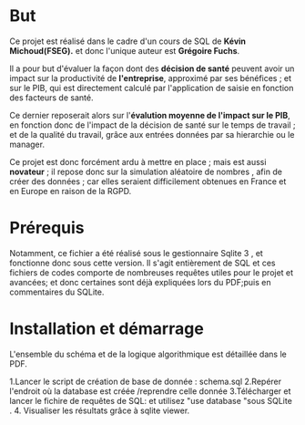 # But
Ce projet est réalisé dans le cadre d'un cours de SQL de **Kévin Michoud(FSEG).** et donc l'unique auteur est **Grégoire Fuchs**.

Il a pour but d'évaluer la façon dont des **décision de  santé** peuvent avoir un impact sur la productivité de **l'entreprise**, approximé par ses bénéfices ; et sur le PIB, qui est directement calculé par l'application de saisie en fonction des facteurs de santé. 

Ce dernier reposerait alors sur l'**évalution moyenne de l'impact sur le PIB**, en fonction donc de l'impact de la décision de santé sur le temps de travail ; et de la qualité du travail, grâce aux entrées données par sa hierarchie ou le manager. 

Ce projet est donc forcément ardu à mettre en place ; mais est  aussi **novateur** ; il repose donc sur la simulation aléatoire de nombres , afin de créer des données ; car elles seraient difficilement obtenues en France et en Europe en raison de la RGPD. 

# Prérequis 
Notamment, ce fichier a été réalisé sous le gestionnaire Sqlite 3 , et fonctionne donc sous cette version. 
Il s'agit entièrement de SQL et ces fichiers de codes  comporte de nombreuses requêtes  utiles pour le projet et avancées; et donc certaines sont déjà expliquées lors du PDF;puis en commentaires du SQLite. 

# Installation et démarrage
L'ensemble du schéma et de la logique algorithmique est détaillée dans le PDF. 

1.Lancer le script de création de base de donnée : schema.sql
2.Repérer l'endroit où la database est créée /reprendre celle donnée 
3.Télécharger et lancer le fichire de requêtes de SQL: et utilisez "use database "sous SQLite . 
4. Visualiser les résultats grâce à sqlite viewer. 


